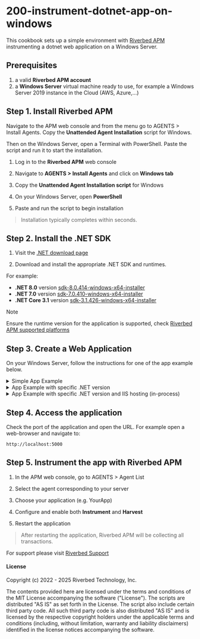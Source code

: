 # 200-instrument-dotnet-app-on-windows

This cookbook sets up a simple environment with [Riverbed APM](https://www.riverbed.com/products/application-performance-monitoring/) instrumenting a dotnet web application on a Windows Server. 

## Prerequisites

1. a valid **Riverbed APM account**
2. a **Windows Server** virtual machine ready to use, for example a Windows Server 2019 instance in the Cloud (AWS, Azure,...)

## Step 1. Install Riverbed APM

Navigate to the APM web console and from the menu go to AGENTS > Install Agents. Copy the **Unattended Agent Installation** script for Windows.

Then on the Windows Server, open a Terminal with PowerShell. Paste the script and run it to start the installation. 

1. Log in to the **Riverbed APM** web console

2. Navigate to **AGENTS > Install Agents** and click on **Windows tab**

3. Copy the **Unattended Agent Installation script** for Windows

4. On your Windows Server, open **PowerShell**

5. Paste and run the script to begin installation

> Installation typically completes within seconds.

## Step 2. Install the .NET SDK

1. Visit the [.NET download page](https://dotnet.microsoft.com/download/dotnet) 

2. Download and install the appropriate .NET SDK and runtimes.

For example:

* **.NET 8.0** version [sdk-8.0.414-windows-x64-installer](https://dotnet.microsoft.com/en-us/download/dotnet/8.0)
* **.NET 7.0** version [sdk-7.0.410-windows-x64-installer](https://dotnet.microsoft.com/en-us/download/dotnet/7.0)
* **.NET Core 3.1** version [sdk-3.1.426-windows-x64-installer](https://dotnet.microsoft.com/en-us/download/dotnet/3.1)

> [!Note]
> Ensure the runtime version for the application is supported, check [Riverbed APM supported platforms](https://help.aternity.com/bundle/release_news_apm_agent_console_apm/page/console/topics/apm_supported_platforms.html)



## Step 3. Create a Web Application

On your Windows Server, follow the instructions for one of the app example below.

<details>
  <summary>Simple App Example</summary>

Run the following commands in PowerShell:

```powershell
New-Item -type directory -Path C:\src
Set-Location C:\src
dotnet new web --name YourApp

Set-Location C:\src\YourApp
dotnet run
```

</details>

<details>
  <summary>App Example with specific .NET version</summary>

```powershell
New-Item -type directory -Path C:\src
Set-Location C:\src
dotnet new web --name YourApp8 --framework net8.0

Set-Location C:\src\YourApp8
dotnet run
```

</details>


<details>
  <summary>App Example with specific .NET version and IIS hosting (in-process)</summary>

Run the following commands in PowerShell to generate the application:

```powershell
New-Item -type directory -Path C:\src
Set-Location C:\src
dotnet new web --name YourApp8IIS --framework net8.0
Set-Location C:\src\YourApp8IIS
```

In this folder, edit the project file `C:\src\YourApp8IIS\YourApp8IIS.csproj` and add the following inside the `PropertyGroup` XML element.

```xml
<AspNetCoreHostingModel>InProcess</AspNetCoreHostingModel>
```

Run the following command to build and publish the application inside the folder `c:\app`:

```PowerShell
dotnet publish --configuration Release --output c:\app\YourApp8IIS
```

In IIS, you can then add a new Site and configure. For example:

* Name: `YourApp8IIS`
* Folder: `c:\app\YourApp8IIS`
* Port: 5000

> [!Tip]
> The .NET Hosting Bundle is required for IIS hosting. If it is not already installed refer to the [.NET page](https://dotnet.microsoft.com/download/dotnet)

</details> 


## Step 4. Access the application

Check the port of the application and open the URL. For example open a web-browser and navigate to:

```shell
http://localhost:5000
```

## Step 5. Instrument the app with Riverbed APM

1. In the APM web console, go to AGENTS > Agent List

2. Select the agent corresponding to your server

3. Choose your application (e.g. YourApp)

4. Configure and enable both **Instrument** and **Harvest**

5. Restart the application

> After restarting the application, Riverbed APM will be collecting all transactions.

For support please visit [Riverbed Support](https://support.riverbed.com/)

#### License

Copyright (c) 2022 - 2025 Riverbed Technology, Inc.

The contents provided here are licensed under the terms and conditions of the MIT License accompanying the software ("License"). The scripts are distributed "AS IS" as set forth in the License. The script also include certain third party code. All such third party code is also distributed "AS IS" and is licensed by the respective copyright holders under the applicable terms and conditions (including, without limitation, warranty and liability disclaimers) identified in the license notices accompanying the software.

